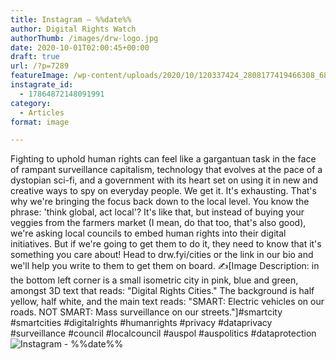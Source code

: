 ```yaml
---
title: Instagram – %%date%%
author: Digital Rights Watch
authorThumb: /images/drw-logo.jpg
date: 2020-10-01T02:00:45+00:00
draft: true
url: /?p=7289
featureImage: /wp-content/uploads/2020/10/120337424_2808177419466308_6870289254997813257_n.jpg
instagrate_id:
  - 17864872148091991
category:
  - Articles
format: image

---
```

Fighting to uphold human rights can feel like a gargantuan task in the face of rampant surveillance capitalism, technology that evolves at the pace of a dystopian sci-fi, and a government with its heart set on using it in new and creative ways to spy on everyday people. We get it. It's exhausting. That's why we're bringing the focus back down to the local level. You know the phrase: 'think global, act local'? It's like that, but instead of buying your veggies from the farmers market (I mean, do that too, that's also good), we're asking local councils to embed human rights into their digital initiatives. But if we're going to get them to do it, they need to know that it's something you care about! Head to drw.fyi/cities or the link in our bio and we'll help you write to them to get them on board. ✍️[Image Description: in the bottom left corner is a small isometric city in pink, blue and green, amongst 3D text that reads: "Digital Rights Cities." The background is half yellow, half white, and the main text reads: "SMART: Electric vehicles on our roads. NOT SMART: Mass surveillance on our streets."]#smartcity #smartcities #digitalrights #humanrights #privacy #dataprivacy #surveillance #council #localcouncil #auspol #auspolitics #dataprotection
<img decoding="async" src="/wp-content/uploads/2020/10/120337424_2808177419466308_6870289254997813257_n.jpg" alt="Instagram - %%date%%" />
